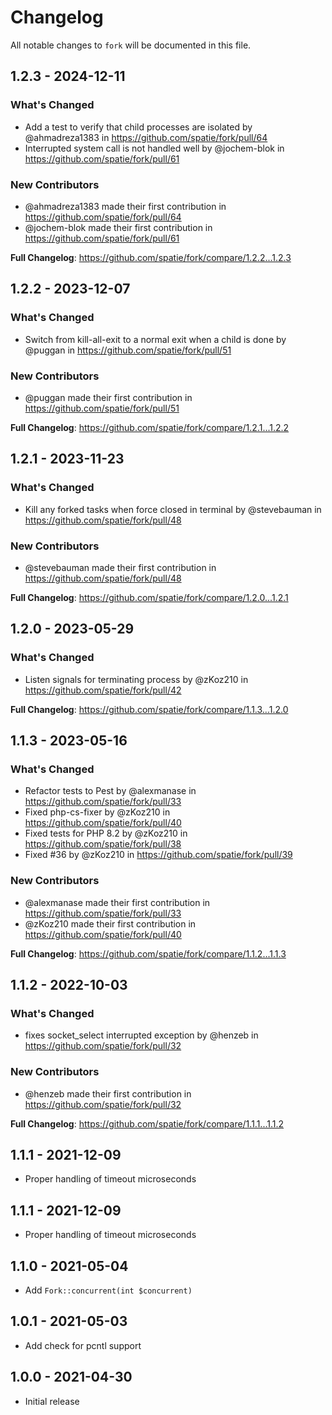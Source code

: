 # Changelog

All notable changes to `fork` will be documented in this file.

## 1.2.3 - 2024-12-11

### What's Changed

* Add a test to verify that child processes are isolated by @ahmadreza1383 in https://github.com/spatie/fork/pull/64
* Interrupted system call is not handled well by @jochem-blok in https://github.com/spatie/fork/pull/61

### New Contributors

* @ahmadreza1383 made their first contribution in https://github.com/spatie/fork/pull/64
* @jochem-blok made their first contribution in https://github.com/spatie/fork/pull/61

**Full Changelog**: https://github.com/spatie/fork/compare/1.2.2...1.2.3

## 1.2.2 - 2023-12-07

### What's Changed

* Switch from kill-all-exit to a normal exit when a child is done by @puggan in https://github.com/spatie/fork/pull/51

### New Contributors

* @puggan made their first contribution in https://github.com/spatie/fork/pull/51

**Full Changelog**: https://github.com/spatie/fork/compare/1.2.1...1.2.2

## 1.2.1 - 2023-11-23

### What's Changed

- Kill any forked tasks when force closed in terminal by @stevebauman in https://github.com/spatie/fork/pull/48

### New Contributors

- @stevebauman made their first contribution in https://github.com/spatie/fork/pull/48

**Full Changelog**: https://github.com/spatie/fork/compare/1.2.0...1.2.1

## 1.2.0 - 2023-05-29

### What's Changed

- Listen signals for terminating process by @zKoz210 in https://github.com/spatie/fork/pull/42

**Full Changelog**: https://github.com/spatie/fork/compare/1.1.3...1.2.0

## 1.1.3 - 2023-05-16

### What's Changed

- Refactor tests to Pest by @alexmanase in https://github.com/spatie/fork/pull/33
- Fixed php-cs-fixer by @zKoz210 in https://github.com/spatie/fork/pull/40
- Fixed tests for PHP 8.2 by @zKoz210 in https://github.com/spatie/fork/pull/38
- Fixed #36 by @zKoz210 in https://github.com/spatie/fork/pull/39

### New Contributors

- @alexmanase made their first contribution in https://github.com/spatie/fork/pull/33
- @zKoz210 made their first contribution in https://github.com/spatie/fork/pull/40

**Full Changelog**: https://github.com/spatie/fork/compare/1.1.2...1.1.3

## 1.1.2 - 2022-10-03

### What's Changed

- fixes socket_select interrupted exception  by @henzeb in https://github.com/spatie/fork/pull/32

### New Contributors

- @henzeb made their first contribution in https://github.com/spatie/fork/pull/32

**Full Changelog**: https://github.com/spatie/fork/compare/1.1.1...1.1.2

## 1.1.1 - 2021-12-09

- Proper handling of timeout microseconds

## 1.1.1 - 2021-12-09

- Proper handling of timeout microseconds

## 1.1.0 - 2021-05-04

- Add `Fork::concurrent(int $concurrent)`

## 1.0.1 - 2021-05-03

- Add check for pcntl support

## 1.0.0 - 2021-04-30

- Initial release

